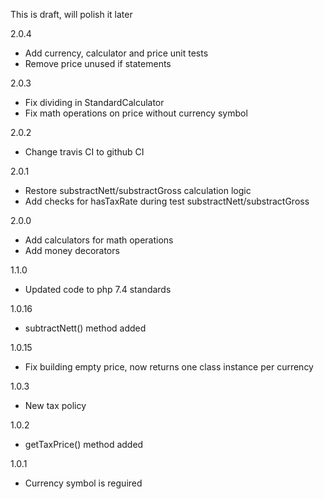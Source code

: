 This is draft, will polish it later

2.0.4
- Add currency, calculator and price unit tests
- Remove price unused if statements

2.0.3
- Fix dividing in StandardCalculator
- Fix math operations on price without currency symbol

2.0.2
- Change travis CI to github CI

2.0.1
- Restore substractNett/substractGross calculation logic
- Add checks for hasTaxRate during test substractNett/substractGross

2.0.0
- Add calculators for math operations
- Add money decorators

1.1.0
- Updated code to php 7.4 standards

1.0.16
- subtractNett() method added

1.0.15
- Fix building empty price, now returns one class instance per currency

1.0.3
- New tax policy

1.0.2 
- getTaxPrice() method added

1.0.1
- Currency symbol is reguired
